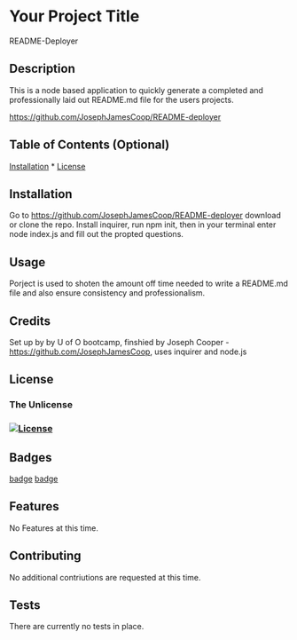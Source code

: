 
  # Your Project Title
  
  README-Deployer
      
      
  ## Description 
      
  This is a node based application to quickly generate a completed and professionally laid out README.md file for the users projects.
      
  https://github.com/JosephJamesCoop/README-deployer
      
      
  ## Table of Contents (Optional)
      
  [Installation](#installation) * [License](License)
      
      
  ## Installation
      
  Go to https://github.com/JosephJamesCoop/README-deployer download or clone the repo. Install inquirer, run npm init, then in your terminal enter node index.js and fill out the propted questions.
      
      
  ## Usage 
      
  Porject is used to shoten the amount off time needed to write a README.md file and also ensure consistency and professionalism.
      
      
  ## Credits
      
  Set up by by U of O bootcamp, finshied by Joseph Cooper - https://github.com/JosephJamesCoop, uses inquirer and node.js
      
      
  ## License
      
  ### The Unlicense
  ### [![License](https://img.shields.io/badge/License-The%20Unlicense-green)](https://choosealicense.com/licenses/unlicense/)
      
      
  ## Badges
      
  [badge](https://img.shields.io/badge/node.js-is%20Awesome!-red) 
  [badge](https://img.shields.io/badge/javasctipt-node-blue) 
   
      
  ## Features
      
  No Features at this time.
      
      
  ## Contributing
      
  No additional contriutions are requested at this time.
      
      
  ## Tests
      
  There are currently no tests in place.
      
  